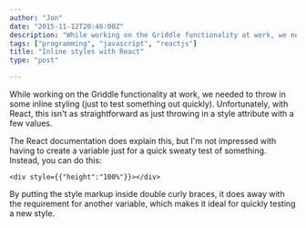 ```yaml
---
author: "Jon"
date: "2015-11-12T20:46:00Z"
description: "While working on the Griddle functionality at work, we needed to throw in some inline styling (just to test something out quickly). Unfortunately, with React, this isn't as straightforward as just throwing in a style attribute with a few values."
tags: ["programming", "javascript", "reactjs"]
title: "Inline styles with React"
type: "post"

---
```


While working on the Griddle functionality at work, we needed to throw in some inline styling (just to test something out quickly). Unfortunately, with React, this isn't as straightforward as just throwing in a style attribute with a few values.

The React documentation does explain this, but I'm not impressed with having to create a variable just for a quick sweaty test of something. Instead, you can do this:

	<div style={{"height":"100%"}}></div>

By putting the style markup inside double curly braces, it does away with the requirement for another variable, which makes it ideal for quickly testing a new style.